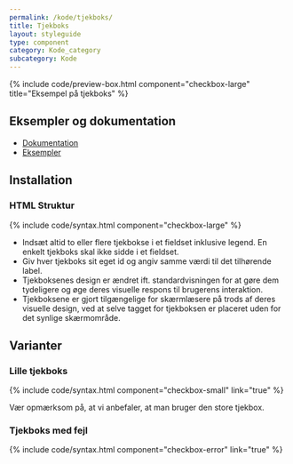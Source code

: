 ```yaml
---
permalink: /kode/tjekboks/
title: Tjekboks
layout: styleguide
type: component
category: Kode_category
subcategory: Kode
---
```


{% include code/preview-box.html component="checkbox-large" title="Eksempel på tjekboks" %}

## Eksempler og dokumentation
<ul class="nobullet-list">
    <li><a href="/komponenter/tjekboks/#retningslinjer">Dokumentation</a></li>
    <li><a href="/komponenter/tjekboks/">Eksempler</a></li>
</ul>

## Installation

### HTML Struktur

{% include code/syntax.html component="checkbox-large" %}

- Indsæt altid to eller flere tjekbokse i et fieldset inklusive legend. En enkelt tjekboks skal ikke sidde i et fieldset.
- Giv hver tjekboks sit eget id og angiv samme værdi til det tilhørende label.
- Tjekboksenes design er ændret ift. standardvisningen for at gøre dem tydeligere og øge deres visuelle respons til brugerens interaktion.
- Tjekboksene er gjort tilgængelige for skærmlæsere på trods af deres visuelle design, ved at selve tagget for tjekboksen er placeret uden for det synlige skærmområde.

## Varianter

### Lille tjekboks

{% include code/syntax.html component="checkbox-small" link="true" %}

Vær opmærksom på, at vi anbefaler, at man bruger den store tjekbox.

### Tjekboks med fejl
{% include code/syntax.html component="checkbox-error" link="true" %}
